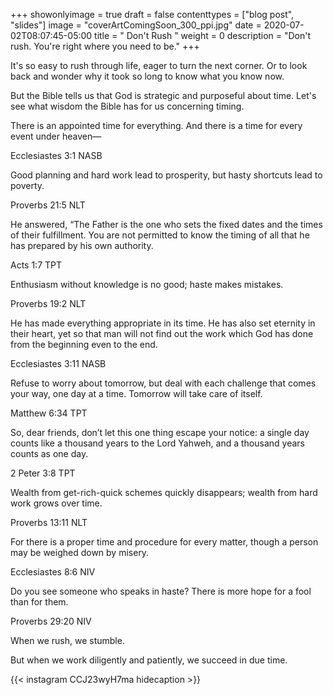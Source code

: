 +++
showonlyimage = true
draft = false
contenttypes = ["blog post", "slides"]
image = "coverArtComingSoon_300_ppi.jpg"
date = 2020-07-02T08:07:45-05:00
title = " Don't Rush "
weight = 0
description = "Don't rush. You're right where you need to be."
+++


It's so easy to rush through life, eager to turn the next corner. Or to look back and wonder why it took so long to know what you know now. 

But the Bible tells us that God is strategic and purposeful about time. Let's see what wisdom the Bible has for us concerning timing.

<div class='bible-text'>There is an appointed time for everything. And there is a time for every event under heaven—
<p class='bible-reference'>Ecclesiastes 3:1 NASB</p>
</div>

<div class='bible-text'>Good planning and hard work lead to prosperity, but hasty shortcuts lead to poverty.
<p class='bible-reference'>Proverbs 21:5 NLT</p>
</div>

<div class='bible-text'>He answered, “The Father is the one who sets the fixed dates and the times of their fulfillment. You are not permitted to know the timing of all that he has prepared by his own authority.
<p class='bible-reference'>Acts 1:7 TPT</p>
</div>

<div class='bible-text'>Enthusiasm without knowledge is no good; haste makes mistakes.
<p class='bible-reference'>Proverbs 19:2 NLT</p>
</div>

<div class='bible-text'>He has made everything appropriate in its time. He has also set eternity in their heart, yet so that man will not find out the work which God has done from the beginning even to the end.
<p class='bible-reference'>Ecclesiastes 3:11 NASB</p>
</div>

<div class='bible-text'>Refuse to worry about tomorrow, but deal with each challenge that comes your way, one day at a time. Tomorrow will take care of itself.
<p class='bible-reference'>Matthew 6:34 TPT</p>
</div>

<div class='bible-text'>So, dear friends, don’t let this one thing escape your notice: a single day counts like a thousand years to the Lord Yahweh, and a thousand years counts as one day.
<p class='bible-reference'>2 Peter 3:8 TPT</p>
</div>

<div class='bible-text'>Wealth from get-rich-quick schemes quickly disappears; wealth from hard work grows over time.
<p class='bible-reference'>Proverbs 13:11 NLT</p>
</div>

<div class='bible-text'>For there is a proper time and procedure for every matter, though a person may be weighed down by misery.
<p class='bible-reference'>Ecclesiastes 8:6 NIV</p>
</div>

<div class='bible-text'>Do you see someone who speaks in haste? There is more hope for a fool than for them.
<p class='bible-reference'>Proverbs 29:20 NIV</p>
</div>

When we rush, we stumble. 

But when we work diligently and patiently, we succeed in due time.

{{< instagram CCJ23wyH7ma hidecaption >}}